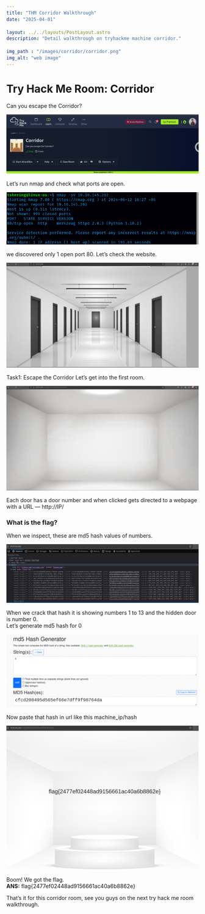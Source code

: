 ```yaml
---
title: "THM Corridor Walkthrough"
date: "2025-04-01"

layout: ../../layouts/PostLayout.astro
description: "Detail walkthrough on tryhackme machine corridor."

img_path : "/images/corridor/corridor.png"
img_alt: "web image"
---
```

# Try Hack Me Room: Corridor
Can you escape the Corridor?

![CTF](/images/corridor/corridor.png)

Let’s run nmap and check what ports are open.

![CTF](/images/corridor/nmap.png)

we discovered only 1 open port 80. Let’s check the website.

![CTF](/images/corridor/website.png)

Task1: Escape the Corridor
Let’s get into the first room.

![CTF](/images/corridor/room1.png)

Each door has a door number and when clicked gets directed to a webpage with a URL — http://IP/<md5-value-of-the-door-number>

### What is the flag?
When we inspect, these are md5 hash values of numbers.

![CTF](/images/corridor/inspect.png)

When we crack that hash it is showing numbers 1 to 13 and the hidden door is number 0.<br>
Let’s generate md5 hash for 0 

![CTF](/images/corridor/md5.png)

Now paste that hash in url like this machine_ip/hash

![CTF](/images/corridor/flag.png)

Boom! We got the flag.<br>
<b>ANS:</b> flag{2477ef02448ad9156661ac40a6b8862e}

That’s it for this corridor room, see you guys on the next try hack me room walkthrough.